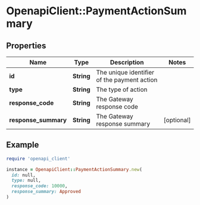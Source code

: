 # OpenapiClient::PaymentActionSummary

## Properties

| Name | Type | Description | Notes |
| ---- | ---- | ----------- | ----- |
| **id** | **String** | The unique identifier of the payment action |  |
| **type** | **String** | The type of action |  |
| **response_code** | **String** | The Gateway response code |  |
| **response_summary** | **String** | The Gateway response summary | [optional] |

## Example

```ruby
require 'openapi_client'

instance = OpenapiClient::PaymentActionSummary.new(
  id: null,
  type: null,
  response_code: 10000,
  response_summary: Approved
)
```

